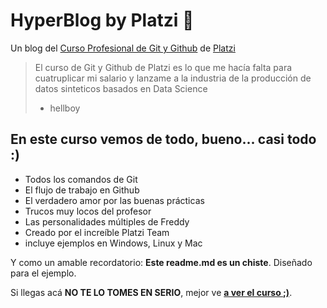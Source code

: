 # HyperBlog by Platzi 💚
Un blog del [Curso Profesional de Git y Github](https://platzi.com/clases/git-github/ "curso profesional de git y github") de [Platzi](https://platzi.com/home)

> El curso de Git y Github de Platzi es lo que me hacía falta para cuatruplicar mi salario y lanzame a la industria de la producción de datos sinteticos basados en Data Science
> - hellboy

## En este curso vemos de todo, bueno... casi todo :)
* Todos los comandos de Git
* El flujo de trabajo en Github
* El verdadero amor por las buenas prácticas
* Trucos muy locos del profesor
* Las personalidades múltiples de Freddy
* Creado por el increíble Platzi Team
* incluye ejemplos en Windows, Linux y Mac

Y como un amable recordatorio: **Este readme.md es un chiste**. Diseñado para el ejemplo.

Si llegas acá **NO TE LO TOMES EN SERIO**, mejor ve [**a ver el curso ;)**](https://platzi.com/cursos/git-github/ "a ver el curso").
